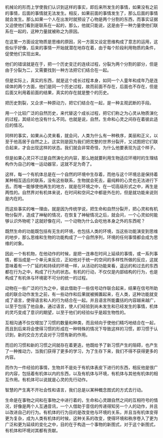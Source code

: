 <p data-pid="EsBm7GkD">机械论的形而上学使我们认识到这样的事实，即后来所发生的事情，如果没有之前的事情，后面的事情就无法发生。相反，如果前面的事情发生了，那么后面的事情就会发生。那么如果一个人在出发时就预设了心物是两个分割的东西，而事实证据又迫使他们看到是联系在一起的，那么，他就只能说，这是由于一种力量使他们联系在一起的，这种力量就被称之为原因。</p><p data-pid="Hk2FpnJ9">在这里一方面设定物质是思维的原因，另一方面又设定思维构成了意志的运用，这些似乎好像，后来的事情一开始就潜在地存在着，由于每个阶段利用物质的条件，促使他们实现出来。</p><p data-pid="FUnYnnbl">他们的错误就是在于，把一个历史变迁的连续过程，分裂为两个分割的部分，但是由于分裂为二，又需要找到一种方法把它们结合在一起。</p><p data-pid="MnMcEOtQ">但是实际上，真实的东西，就是这个成长过程本身，如同一个人童年和成年乃是连续体的两个方面，他们是同一个历史过程，故而前面不存在，后面也不存在，但是后面又利用着前面的结果，真实的存在就是整个的历史。</p><p data-pid="PN8wV3mP">把历史割裂，又企求一种原动力，把它们结合在一起，是一种主观武断的手段。</p><p data-pid="E4em4gdg">用一个比较广泛的自然历史，来代替这个成长过程，把它们称之为心灵从物质演化的过程，其结论也没有什么不同。也就是说，自然，生命和心灵之间存在着彼此适应的情况。</p><p data-pid="iZa8A2GT">同样的事实，如果从心灵来看，就会问，人类为什么有一种秩序，美丽和正义，以至于他高居于自然之上。这实则是因为我们把完整的世界分裂开，又试图把它们联合起来，才会出现这样的状态。我们就会非常奇怪，为什么他要表现为这个样子。</p><p data-pid="AXbyxxzp">但是如果心灵只不过是自然演化的内容，那么她就要利用生物适应环境时的生理结构作为自己的唯一运动器官，这就不足为奇了。</p><p data-pid="JpLycUwn">这样，每一个有机体总是在一个自然的环境中生存着，而他与这个环境总是保持着某种相互适应的联系，没有这些联系，生物就会死去，最纯粹的心灵也无法进行下去。而唯一能够使他再生的地方，就是在环境之中，在一切高级形式之中，再生是两性的。自然界对有机体来说，在时间和空间之中都是外在的，但是就功能来说则是内在的。</p><p data-pid="WO5DA6D9">而这些事实的唯一理由，就是因为传统学说，把生命和自然分裂开，把心灵和有机物分裂开，造成了神秘的情况，在恢复了神秘情况之后，就会问，一个心灵如何能够认识外物呢？这就好像在问，一个动物为什么会吃他本身之外的东西呢？</p><p data-pid="mA3npr5R">既然生命的功能既包括有无生的环境，也包括人类的环境，当这些功能演变到思维的地步，那么思维和生物的功能构成了一个自然序列，环境的任何事情都会成为思维的对象。</p><p data-pid="W4tGjjzS">因此一个有机物，在他动作的时候，是把一连串在时间上延续的事情，或一系列事情，都当成是一个单元来反应，正如他对于统一的空间的多样性所做的反应，这就意味着有一个广延的和持续的环境一样，从活动的功能来看，遥远的和过去的东西都在行为之中，构成了行为的状态。有机的行动，不仅仅是内部结构的行为，也是构成了有机体与环境密不可分的统一的过程。</p><p data-pid="pn8uyU8j">动物在一些广泛的行为之中，彼此借助于一些信号动作联合起来，结果在信号所助成的联合动作发生之前，有一些动作和后果就被搁置起来，在人类，这种功能就变成了语言，使得语言和人的行为结合在一起。并且语言所能囊括的内容越来越广，以至于包括了他自身。通过语言，使人们经验到尚未发生和已经发生的事情，机体的灵巧变成了意识的期望，以至于他们的经验似乎是超生物性的。</p><p data-pid="yjSDwuBC">互相沟通不仅仅增加了习惯的数量和种类，而且倾向于使他们精巧地结合在一起，而且到后来将会使得习惯的形成在一种特殊的情况下导致这样的习惯，即习惯于认识到，新的交合方式会对于习惯有新的作用。</p><p data-pid="zvdRVuVb">而旧的习惯和新的习惯之间就存在着更迭，他既给予了新习惯产生的阻碍，也产生了一种推动力，当我们获得了更多的学习，为了生存下来，我们不得不获得更多的内容。</p><p data-pid="U1pdY9J1">而作为一件经验的事情，生物并不是处于有机体表皮下进行的东西，相反他是很广的内容，包括着有机体以内的东西，以及有机体与环境，有机体与其他有机体的相互作用。有机体可以说就是心灵的先行动作。</p><p data-pid="qu8ofzog">智慧的产生离不开社会性和语言，我们总是以某种概念图式的方式去行动。</p><p data-pid="Tl8Uu2LE">生命是在事物之间和在事物之中进行着的，生命和心灵跟自然之间的互相符号的情况，好像是两个人互通音讯，一个人借助于音信的传递得知另一个人的动作，并且以改进自己的行为。有机体的行为目的是改变他与环境的关系，并且当有机体变得更为复杂，成为人类有机体的时候，这种关系的改变，使得环境和秩序卷入了更为广泛和更为延续的变化之中，目的在于构造一个事物的新图式，对于这个新图式，有机体和环境对其都有贡献。</p><p></p>